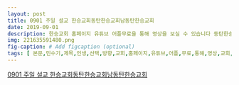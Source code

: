```yaml
---
layout: post
title: 0901 주일 설교 한승교회동탄한승교회남동탄한승교회
date: 2019-09-01
description: 한승교회 홈페이지 유튜브 어플무료을 통해 영상을 보실 수 있습니다 동탄한승교회 경기도 화성시 청계동 위치 유용원목사 시무 교회소개 동영상설교 수록 대한예수교장로회 소속 wwwskjeilcom
img: 221635591480.png
fig-caption: # Add figcaption (optional)
tags: [ 본문,민수기,제목,인생,선택,방향,교회,홈페이지,유튜브,어플,무료,통해,영상,교회,경기도,화성시,청계동,위치,유용원,목사,시무,교회,소개,동영상,설교,수록,예수교,장로회,소속 ]
---
```

[0901 주일 설교 한승교회동탄한승교회남동탄한승교회](https://blog.naver.com/hanseungchurch?Redirect=Log&logNo=221635591480)